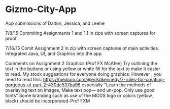 # Gizmo-City-App
App submissions of  Dalton, Jessica, and Leehe

7/8/15 Commiting Assignments 1 and 1.1 in zips with screen captures for proof.

7/16/15 Comit Assignment 2 in zip with screen captures of main activities. Integrated Java, UI, and Graphics into the app.


Comments on Assignment 2 Graphics (Prof FX McAfee)
Try outlining the text in the buttons or using yellow or white fill for the text to make it easier to read.
My stock suggestions for everyone doing graphics:
 However , you need to read this: https://medium.com/@erikdkennedy/7-rules-for-creating-gorgeous-ui-part-2-430de537ba96 especially "Learn the methods of overlaying text on images, Make text pop— and un-pop, Only use good fonts" Some branding such as use of the MODS logo or colors (yellow, black) should be incorporated-Prof FXM
